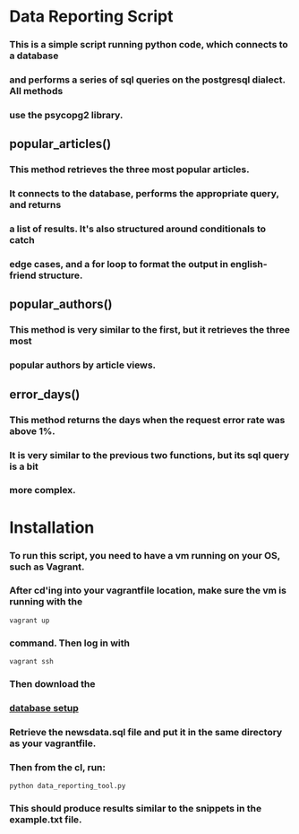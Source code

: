 # Data Reporting Script

### This is a simple script running python code, which connects to a database 
### and performs a series of sql queries on the postgresql dialect. All methods
### use the psycopg2 library.

## popular_articles()
### This method retrieves the three most popular articles.
### It connects to the database, performs the appropriate query, and returns
### a list of results. It's also structured around conditionals to catch 
### edge cases, and a for loop to format the output in english-friend structure.

## popular_authors()
### This method is very similar to the first, but it retrieves the three most 
### popular authors by article views.

## error_days()
### This method returns the days when the request error rate was above 1%.
### It is very similar to the previous two functions, but its sql query is a bit 
### more complex.

# Installation

### To run this script, you need to have a vm running on your OS, such as Vagrant. 
### After cd'ing into your vagrantfile location, make sure the vm is running with the

```
vagrant up
```

### command. Then log in with 

```
vagrant ssh
```
### Then download the 
### [database setup](https://d17h27t6h515a5.cloudfront.net/topher/2016/August/57b5f748_newsdata/newsdata.zip)
### Retrieve the newsdata.sql file and put it in the same directory as your vagrantfile.
### Then from the cl, run:

```
python data_reporting_tool.py
```

### This should produce results similar to the snippets in the example.txt file.
